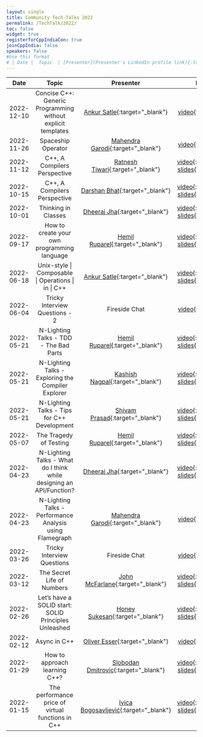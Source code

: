 ```yaml
---
layout: single
title: Community Tech-Talks 2022
permalink: /TechTalk/2022/
toc: false
widget: true
registerforCppIndiaCon: true
joinCppIndia: false
speakers: false
#Use this format
# | Date |  Topic  | [Presenter](Presenter's LinkedIn profile link){:target="_blank"} | [video](YouTube video link){:target="_blank"}, [slides](Slide's github link){:target="_blank"} |
---
```

| Date      |  Topic    | Presenter | Resources |
|:---:|:---:|:---:|:---:|
| 2022-12-10 | Concise C++: Generic Programming without explicit templates | [Ankur Satle](https://www.linkedin.com/in/ankursatle){:target="_blank"} | [video](https://youtu.be/4-cv9fbziOs){:target="_blank"}|
| 2022-11-26 | Spaceship Operator | [Mahendra Garodi](https://www.linkedin.com/in/garodimahendra/){:target="_blank"} | [video](){:target="_blank"}|
| 2022-11-12 | C++, A Compilers Perspective | [Ratnesh Tiwari](https://www.linkedin.com/in/socialratnesh/){:target="_blank"} | [video](https://youtu.be/qyfRb_4My7w){:target="_blank"}, [slides](https://github.com/CppIndia-UserGroup/CppIndia-SessionDocuments/tree/master/2022/11-12){:target="_blank"}|
| 2022-10-15 | C++, A Compilers Perspective | [Darshan Bhat](https://www.linkedin.com/in/darshan-bhat-16660941/){:target="_blank"} | [video](https://youtu.be/pUpPVPnF5Ik){:target="_blank"}, [slides](https://github.com/CppIndia-UserGroup/CppIndia-SessionDocuments/tree/master/2022/10-15){:target="_blank"}|
| 2022-10-01 | Thinking in Classes | [Dheeraj Jha](https://www.linkedin.com/in/jhadheeraj/){:target="_blank"} | [video](https://youtu.be/6kfR4DDCMpg){:target="_blank"}, [slides](https://github.com/CppIndia-UserGroup/CppIndia-SessionDocuments/tree/master/2022/10-01){:target="_blank"}|
| 2022-09-17 | How to create your own programming language | [Hemil Ruparel](https://www.linkedin.com/in/hemil-ruparel-2aa513166/){:target="_blank"} | [video](https://www.youtube.com/channel/UCwB-WjSJI2D97YZcACFxJDw){:target="_blank"}, [slides](https://github.com/CppIndia-UserGroup/CppIndia-SessionDocuments/tree/master/2022/09-17){:target="_blank"}|
| 2022-06-18 | Unix-style \| Composable \| Operations \| in \| C++ | [Ankur Satle](https://www.linkedin.com/in/ankursatle){:target="_blank"} | [video](https://www.youtube.com/watch?v=WX9DjeCWDbs){:target="_blank"}, [slides](https://github.com/CppIndia-UserGroup/CppIndia-SessionDocuments/tree/master/2022/06-18){:target="_blank"}|
| 2022-06-04 | Tricky Interview Questions - 2 | Fireside Chat | [video](https://www.youtube.com/watch?v=sbAX-zx4flw){:target="_blank"} |
| 2022-05-21 | N-Lighting Talks - TDD - The Bad Parts | [Hemil Ruparel](https://www.linkedin.com/in/hemil-ruparel-2aa513166/){:target="_blank"} | [video](https://www.youtube.com/watch?v=C0cViWm4Wjs){:target="_blank"}, [slides](https://github.com/CppIndia-UserGroup/CppIndia-SessionDocuments/tree/master/2022/05-21){:target="_blank"}|
| 2022-05-21 | N-Lighting Talks - Exploring the Compiler Explorer | [Kashish Nagpal](https://www.linkedin.com/in/mr-k/){:target="_blank"} | [video](https://www.youtube.com/watch?v=b49WNBwaDas){:target="_blank"}, [slides](https://github.com/CppIndia-UserGroup/CppIndia-SessionDocuments/tree/master/2022/05-21){:target="_blank"}|
| 2022-05-21 | N-Lighting Talks - Tips for C++ Development | [Shivam Prasad](https://www.linkedin.com/in/shivam2296/){:target="_blank"} | [video](https://www.youtube.com/watch?v=8q42RTzL48k){:target="_blank"}, [slides](https://github.com/CppIndia-UserGroup/CppIndia-SessionDocuments/tree/master/2022/05-21){:target="_blank"}|
| 2022-05-07 | The Tragedy of Testing | [Hemil Ruparel](https://www.linkedin.com/in/hemil-ruparel-2aa513166/){:target="_blank"} | [video](https://www.youtube.com/watch?v=0cLLkP_MC0Q){:target="_blank"}, [slides](https://github.com/CppIndia-UserGroup/CppIndia-SessionDocuments/tree/master/2022/05-07){:target="_blank"}|
| 2022-04-23 | N-Lighting Talks - What do I think while designing an API/Function? | [Dheeraj Jha](https://www.jhadheeraj.com){:target="_blank"} | [video](https://youtu.be/25bFsPV6IGw){:target="_blank"}, [slides](https://github.com/CppIndia-UserGroup/CppIndia-SessionDocuments/tree/master/2022/04-23){:target="_blank"}|
| 2022-04-23 | N-Lighting Talks - Performance Analysis using Flamegraph | [Mahendra Garodi](https://www.linkedin.com/in/garodimahendra/){:target="_blank"} | [video](https://youtu.be/Ipc602i_rKo){:target="_blank"}|
| 2022-03-26 | Tricky Interview Questions | Fireside Chat | [video](https://youtu.be/fotN5WSa7Y8){:target="_blank"} |
| 2022-03-12 | The Secret Life of Numbers | [John McFarlane](https://www.linkedin.com/in/johnmcfarlane/){:target="_blank"} | [video](https://youtu.be/WgKQhhhsOgo){:target="_blank"}, [slides](https://johnmcfarlane.github.io/slides/2022-cppindia/){:target="_blank"} |
| 2022-02-26 |  Let’s have a SOLID start: SOLID Principles Unleashed | [Honey Sukesan](https://www.linkedin.com/in/honeysukesan/){:target="_blank"} | [video](https://youtu.be/TtGqJ20_cuw){:target="_blank"}, [slides](https://github.com/CppIndia-UserGroup/CppIndia-SessionDocuments/blob/5474ba791af84ee2b5abcd955849cb01cc91c0fb/2022/02-26/Lets_have_a_SOLID_start_HoneySukesan_CppIndia_26Feb2022.pdf){:target="_blank"} |
| 2022-02-12 |  Async in C++ | [Oliver Esser](https://www.linkedin.com/in/oliver-esser-a18257160/){:target="_blank"} | [video](https://youtu.be/MFpWGC7AAO0){:target="_blank"}|
| 2022-01-29 |  How to approach learning C++? | [Slobodan Dmitrovic](https://www.cppandfriends.com){:target="_blank"} | [video]( https://youtu.be/gF2_cSNKjmQ){:target="_blank"}, [slides](https://github.com/CppIndia-UserGroup/CppIndia-SessionDocuments/blob/master/2022/01-29/LearningCPP_SDmitrovic.pdf){:target="_blank"} |
| 2022-01-15 |  The performance price of virtual functions in C++ | [Ivica Bogosavljević](https://johnysswlab.com/about/){:target="_blank"} | [video]( https://youtu.be/MPAve0s5zXA){:target="_blank"}, [slides](https://github.com/CppIndia-UserGroup/CppIndia-SessionDocuments/blob/master/2022/01-15/CppIndia_The_Performance_Price_of_Virtual_Functions.pdf){:target="_blank"} |

<pre>



































































</pre>
